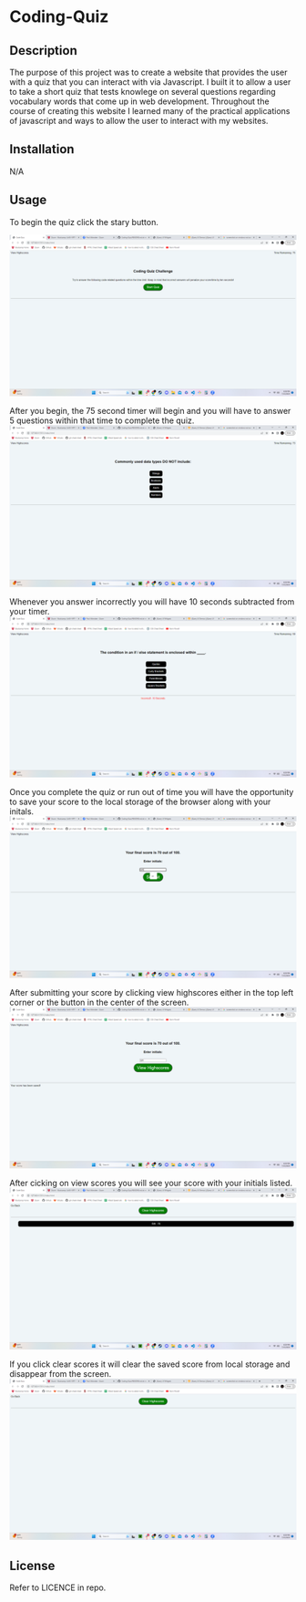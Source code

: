 # Coding-Quiz

## Description


The purpose of this project was to create a website that provides the user with a quiz that you can interact with via Javascript.
I built it to allow a user to take a short quiz that tests knowlege on several questions regarding vocabulary words that come up in web development.
Throughout the course of creating this website I learned many of the practical applications of javascript and ways to allow the user to interact with my websites.

## Installation

N/A

## Usage

To begin the quiz click the stary button.

![Start Page](assets/images/Start.png)

After you begin, the 75 second timer will begin and you will have to answer 5 questions within that time to complete the quiz.
![Question 1](assets/images/Q1.png)

Whenever you answer incorrectly you will have 10 seconds subtracted from your timer.
![Incorrect answer](assets/images/Q2i.png)

Once you complete the quiz or run out of time you will have the opportunity to save your score to the local storage of the browser along with your initals.
![Save Score](assets/images/Submit.png)

After submitting your score by clicking view highscores either in the top left corner or the button in the center of the screen.
![View Scores](assets/images/ViewScores.png)

After cicking on view scores you will see your score with your initials listed.
![Scores List](assets/images/ScoresList.png)

If you click clear scores it will clear the saved score from local storage and disappear from the screen.
![Clear Scores](assets/images/ClearScores.png)


## License

Refer to LICENCE in repo.
